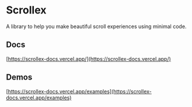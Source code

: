 # Scrollex

A library to help you make beautiful scroll experiences using minimal code.

## Docs

[https://scrollex-docs.vercel.app/](https://scrollex-docs.vercel.app/)

## Demos

[https://scrollex-docs.vercel.app/examples](https://scrollex-docs.vercel.app/examples)

